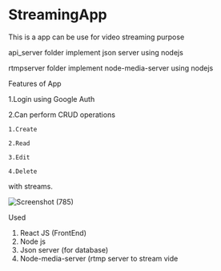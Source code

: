
# StreamingApp
This is a app can be use for video streaming purpose

api_server folder implement json server using nodejs

rtmpserver folder implement node-media-server using nodejs

Features of App

1.Login using Google Auth

2.Can perform CRUD operations

    1.Create
    
    2.Read
    
    3.Edit
    
    4.Delete
    
with streams.

![Screenshot (785)](https://user-images.githubusercontent.com/52390883/145667722-91fed449-9c2b-4514-b767-178ff57b0d0c.png)

Used
1. React JS (FrontEnd)
2. Node js
2. Json server (for database)
3. Node-media-server (rtmp server to stream vide
